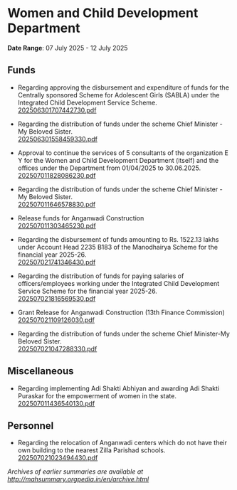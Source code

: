 # Women and Child Development Department

**Date Range**: 07 July 2025 - 12 July 2025


## Funds
- Regarding approving the disbursement and expenditure of funds for the Centrally sponsored Scheme for Adolescent Girls (SABLA) under the Integrated Child Development Service Scheme.\
  [202506301707442730.pdf](https://gr.maharashtra.gov.in/Site/Upload/Government%20Resolutions/English/202506301707442730.pdf)

- Regarding the distribution of funds under the scheme Chief Minister - My Beloved Sister.\
  [202506301558459330.pdf](https://gr.maharashtra.gov.in/Site/Upload/Government%20Resolutions/English/202506301558459330.pdf)

- Approval to continue the services of 5 consultants of the organization E  Y for the Women and Child Development Department (itself) and the offices under the Department from 01/04/2025 to 30.06.2025.\
  [202507011828086230.pdf](https://gr.maharashtra.gov.in/Site/Upload/Government%20Resolutions/English/202507011828086230.pdf)

- Regarding the distribution of funds under the scheme Chief Minister - My Beloved Sister.\
  [202507011646578830.pdf](https://gr.maharashtra.gov.in/Site/Upload/Government%20Resolutions/English/202507011646578830.pdf)

- Release funds for Anganwadi Construction\
  [202507011303465230.pdf](https://gr.maharashtra.gov.in/Site/Upload/Government%20Resolutions/English/202507011303465230.pdf)

- Regarding the disbursement of funds amounting to Rs. 1522.13 lakhs under Account Head 2235 B183 of the Manodhairya Scheme for the financial year 2025-26.\
  [202507021741346430.pdf](https://gr.maharashtra.gov.in/Site/Upload/Government%20Resolutions/English/202507021741346430.pdf)

- Regarding the distribution of funds for paying salaries of officers/employees working under the Integrated Child Development Service Scheme for the financial year 2025-26.\
  [202507021816569530.pdf](https://gr.maharashtra.gov.in/Site/Upload/Government%20Resolutions/English/202507021816569530.pdf)

- Grant Release for Anganwadi Construction (13th Finance Commission)\
  [202507021109126030.pdf](https://gr.maharashtra.gov.in/Site/Upload/Government%20Resolutions/English/202507021109126030.....pdf)

- Regarding the distribution of funds under the scheme Chief Minister-My Beloved Sister.\
  [202507021047288330.pdf](https://gr.maharashtra.gov.in/Site/Upload/Government%20Resolutions/English/202507021047288330.pdf)

## Miscellaneous
- Regarding implementing Adi Shakti Abhiyan and awarding Adi Shakti Puraskar for the empowerment of women in the state.\
  [202507011436540130.pdf](https://gr.maharashtra.gov.in/Site/Upload/Government%20Resolutions/English/202507011436540130.pdf)

## Personnel
- Regarding the relocation of Anganwadi centers which do not have their own building to the nearest Zilla Parishad schools.\
  [202507021023494430.pdf](https://gr.maharashtra.gov.in/Site/Upload/Government%20Resolutions/English/202507021023494430.pdf.pdf)


*Archives of earlier summaries are available at http://mahsummary.orgpedia.in/en/archive.html*